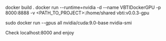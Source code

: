 docker build .
docker run --runtime=nvidia -d --name VBTIDockerGPU -p 8000:8888 -v <PATH_TO_PROJECT>:/home/shared vbti:v0.0.3-gpu

sudo docker run --gpus all nvidia/cuda:9.0-base nvidia-smi

Check localhost:8000 and enjoy
